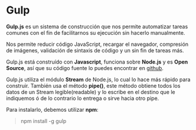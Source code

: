 # Gulp
 **Gulp.js** es un sistema de construcción que nos permite automatizar tareas comunes con el fin de facilitarnos su ejecución sin hacerlo manualmente.

Nos permite reducir código JavaScript, recargar el navegador, compresión de imágenes, validación de sintaxis de código y un sin fin de tareas más.

Gulp.js está construído con **Javascript**, funciona sobre **Node.js** y es **Open Source**, así que su código fuente lo puedes encontrar en [github](https://github.com/gulpjs).

Gulp.js utiliza el módulo **Stream** de Node.js, lo cual lo hace más rápido para construir. También usa el método **pipe()**, este método obtiene todos los datos de un Stream legible(readable) y lo escribe en el destino que le indiquemos ó de lo contrario lo entrega o sirve hacia otro pipe.

Para instalarlo, debemos utilizar **npm**:

> npm install -g gulp